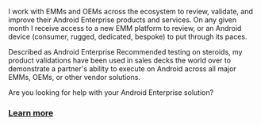 I work with EMMs and OEMs across the ecosystem to review, validate, and improve their Android Enterprise products and services. On any given month I receive access to a new EMM platform to review, or an Android device (consumer, rugged, dedicated, bespoke) to put through its paces. 

Described as Android Enterprise Recommended testing on steroids, my product validations have been used in sales decks the world over to demonstrate a partner's ability to execute on Android across all major EMMs, OEMs, or other vendor solutions.

Are you looking for help with your Android Enterprise solution? 

<h3 class="post-title post-archive">
    <a class="button" href="/android/android-enterprise-device-support/validation-process-and-information">Learn more</a>
</h3>